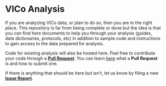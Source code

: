 VICo Analysis
=============

If you are analyzing VICo data, or plan to do so, then you are in the right
place. This repository is far from being complete or done but the idea is that
you can find here documents to help you through your analysis (guides, data
dictionaries, protocols, etc) in addition to sample code and instructions to
gain access to the data prepared for analysis.

Code for existing analysis will also be hosted here. Feel free to contribute
your code through a [**Pull Request**][new-pull-request]. You can learn
[here][learn-pull-request] what a **Pull Request** is and how to submit one.

If there is anything that should be here but isn't, let us know by filing a new
[**Issue Report**][new-issue].



[new-pull-request]: https://github.com/ces-peie/vico-analysis/compare
[learn-pull-request]: https://help.github.com/articles/about-pull-requests/
[new-issue]: https://github.com/ces-peie/vico-analysis/issues/new
